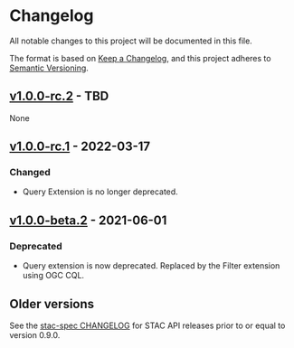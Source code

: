 # Changelog
All notable changes to this project will be documented in this file.

The format is based on [Keep a Changelog](https://keepachangelog.com/en/1.0.0/),
and this project adheres to [Semantic Versioning](https://semver.org/spec/v2.0.0.html).

## [v1.0.0-rc.2] - TBD

None

## [v1.0.0-rc.1] - 2022-03-17

### Changed

- Query Extension is no longer deprecated.

## [v1.0.0-beta.2] - 2021-06-01

### Deprecated
- Query extension is now deprecated. Replaced by the Filter extension using OGC CQL.

## Older versions

See the [stac-spec CHANGELOG](https://github.com/radiantearth/stac-spec/blob/v0.9.0/CHANGELOG.md)
for STAC API releases prior to or equal to version 0.9.0.

[Unreleased]: <https://github.com/stac-api-extensions/query/compare/v1.0.0-rc.2..main>
[v1.0.0-rc.2]: <https://github.com/stac-api-extensions/query/tree/v1.0.0-rc.2>
[v1.0.0-rc.1]: <https://github.com/radiantearth/stac-api-spec/tree/v1.0.0-rc1.1>
[v1.0.0-beta.2]: <https://github.com/radiantearth/stac-api-spec/tree/v1.0.0-beta.2>
